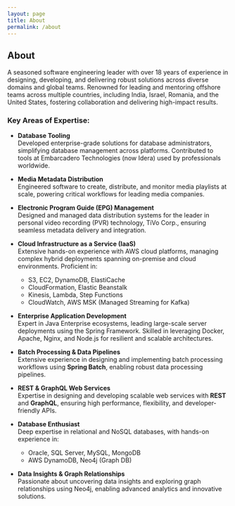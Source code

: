 ```yaml
---
layout: page
title: About
permalink: /about
---
```


## About  
A seasoned software engineering leader with over 18 years of experience in designing, developing, and delivering robust solutions across diverse domains and global teams. Renowned for leading and mentoring offshore teams across multiple countries, including India, Israel, Romania, and the United States, fostering collaboration and delivering high-impact results.  

### Key Areas of Expertise:  

- **Database Tooling**  
  Developed enterprise-grade solutions for database administrators, simplifying database management across platforms. Contributed to tools at Embarcadero Technologies (now Idera) used by professionals worldwide.  

- **Media Metadata Distribution**  
  Engineered software to create, distribute, and monitor media playlists at scale, powering critical workflows for leading media companies.  

- **Electronic Program Guide (EPG) Management**  
  Designed and managed data distribution systems for the leader in personal video recording (PVR) technology, TiVo Corp., ensuring seamless metadata delivery and integration.  

- **Cloud Infrastructure as a Service (IaaS)**  
  Extensive hands-on experience with AWS cloud platforms, managing complex hybrid deployments spanning on-premise and cloud environments. Proficient in:  
  - S3, EC2, DynamoDB, ElastiCache  
  - CloudFormation, Elastic Beanstalk  
  - Kinesis, Lambda, Step Functions  
  - CloudWatch, AWS MSK (Managed Streaming for Kafka)  

- **Enterprise Application Development**  
  Expert in Java Enterprise ecosystems, leading large-scale server deployments using the Spring Framework. Skilled in leveraging Docker, Apache, Nginx, and Node.js for resilient and scalable architectures.  

- **Batch Processing & Data Pipelines**  
  Extensive experience in designing and implementing batch processing workflows using **Spring Batch**, enabling robust data processing pipelines.  

- **REST & GraphQL Web Services**  
  Expertise in designing and developing scalable web services with **REST** and **GraphQL**, ensuring high performance, flexibility, and developer-friendly APIs.  

- **Database Enthusiast**  
  Deep expertise in relational and NoSQL databases, with hands-on experience in:  
  - Oracle, SQL Server, MySQL, MongoDB  
  - AWS DynamoDB, Neo4j (Graph DB)  

- **Data Insights & Graph Relationships**  
  Passionate about uncovering data insights and exploring graph relationships using Neo4j, enabling advanced analytics and innovative solutions.
